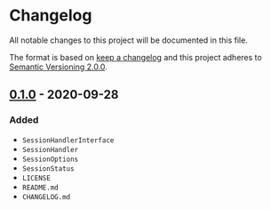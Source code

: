 # Changelog

All notable changes to this project will be documented in this file.

The format is based on [keep a changelog][xtlink-keep-a-changelog]
and this project adheres to [Semantic Versioning 2.0.0][xtlink-semantic-versioning].

## [0.1.0] - 2020-09-28

### Added

* `SessionHandlerInterface`
* `SessionHandler`
* `SessionOptions`
* `SessionStatus`
* `LICENSE`
* `README.md`
* `CHANGELOG.md`

[0.1.0]: https://github.com/codekandis/session/tree/0.1.0



[xtlink-keep-a-changelog]: http://keepachangelog.com/en/1.0.0/
[xtlink-semantic-versioning]: http://semver.org/spec/v2.0.0.html
